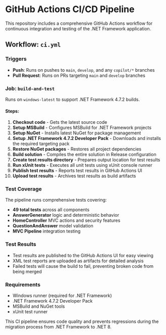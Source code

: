# GitHub Actions CI/CD Pipeline

This repository includes a comprehensive GitHub Actions workflow for continuous integration and testing of the .NET Framework application.

## Workflow: `ci.yml`

### Triggers
- **Push**: Runs on pushes to `main`, `develop`, and any `copilot/*` branches
- **Pull Request**: Runs on PRs targeting `main` and `develop` branches

### Job: `build-and-test`
Runs on `windows-latest` to support .NET Framework 4.7.2 builds.

#### Steps:
1. **Checkout code** - Gets the latest source code
2. **Setup MSBuild** - Configures MSBuild for .NET Framework projects
3. **Setup NuGet** - Installs latest NuGet for package management
4. **Setup .NET Framework 4.7.2 Developer Pack** - Downloads and installs the required targeting pack
5. **Restore NuGet packages** - Restores all project dependencies
6. **Build solution** - Compiles the entire solution in Release configuration
7. **Create test results directory** - Prepares output location for test results
8. **Run xUnit tests** - Executes all unit tests using xUnit console runner
9. **Publish test results** - Reports test results in GitHub Actions UI
10. **Upload test results** - Archives test results as build artifacts

### Test Coverage
The pipeline runs comprehensive tests covering:
- **49 total tests** across all components
- **AnswerGenerator** logic and deterministic behavior
- **HomeController** MVC actions and security features
- **QuestionAndAnswer** model validation
- **MVC Pipeline** integration testing

### Test Results
- Test results are published to the GitHub Actions UI for easy viewing
- XML test reports are uploaded as artifacts for detailed analysis
- Failed tests will cause the build to fail, preventing broken code from being merged

### Requirements
- Windows runner (required for .NET Framework)
- .NET Framework 4.7.2 Developer Pack
- MSBuild and NuGet tools
- xUnit test runner

This CI pipeline ensures code quality and prevents regressions during the migration process from .NET Framework to .NET 8.